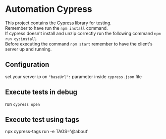 # Automation Cypress

This project contains the [Cypress](https://www.cypress.io/) library for testing.\
Remember to have run the `npm install` command. \
If cypress doesn't install and unzip correctly run the following command `npm run cy:install`.\
Before executing the command `npm start` remember to have the client's server up and running.

## Configuration
set your server ip on `"baseUrl":` parameter inside `cypress.json` file

## Execute tests in debug
run `cypress open`

## Execute test using tags
npx cypress-tags run -e TAGS='@about'
